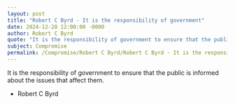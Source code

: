 ```yaml
---
layout: post
title: "Robert C Byrd - It is the responsibility of government"
date: 2024-12-28 12:00:00 -0000
author: Robert C Byrd
quote: "It is the responsibility of government to ensure that the public is informed about the issues that affect them."
subject: Compromise
permalink: /Compromise/Robert C Byrd/Robert C Byrd - It is the responsibility of government
---
```


It is the responsibility of government to ensure that the public is informed about the issues that affect them.

- Robert C Byrd
